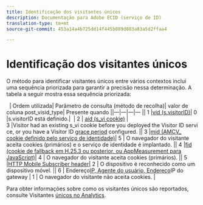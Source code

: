 ```yaml
---
title: Identificação dos visitantes únicos
description: Documentação para Adobe ECID (serviço de ID)
translation-type: tm+mt
source-git-commit: 453a14a4b725dd14f445b089d083a83a5d2ffaa4

---
```



# Identificação dos visitantes únicos

O método para identificar visitantes únicos entre vários contextos inclui uma sequência priorizada para garantir a precisão nessa determinação. A tabela a seguir mostra essa sequência priorizada:


 
| Ordem utilizada| Parâmetro de consulta (método de recolha)| valor de coluna post_visid_type| Presente quando ||—|—|—|— || 1 |[vid (s.visitorID)](https://marketing.adobe.com/resources/help/en_US/sc/implement/visid_custom.html)| 0 |s.visitorID está definido.| 
| 2 | [aid (s_vi cookie)](https://marketing.adobe.com/resources/help/en_US/sc/implement/visid_analytics.html) | 3 |Visitor had an existing s_vi cookie before you deployed the Visitor ID service, or you have a Visitor ID [grace period](https://marketing.adobe.com/resources/help/en_US/mcvid/mcvid_grace_period.html) configured. || 3 |[mid (AMCV_ cookie definido pelo serviço de identidade)](https://marketing.adobe.com/resources/help/en_US/mcvid/)| 5 | O navegador do visitante aceita cookies (primários) e o serviço de identidade é implantado. || 4 |[fid (cookie de fallback em H.25.3 ou posterior, ou AppMeasurement para JavaScript)](https://marketing.adobe.com/resources/help/en_US/sc/implement/visid_fallback.html)| 4 | O navegador do visitante aceita cookies (primários). || 5 |[HTTP Mobile Subscriber header](https://marketing.adobe.com/resources/help/en_US/sc/implement/visid_mobile.html)| 2 | O dispositivo é reconhecido como um dispositivo móvel. || 6 | Endereço[IP, Agente do usuário, Endereço](https://marketing.adobe.com/resources/help/en_US/sc/implement/visid_fallback.html)IP do gateway | 1 | O navegador do visitante não aceita cookies. |


Para obter informações sobre como os visitantes únicos são reportados, consulte Visitantes [únicos no Analytics](https://docs.adobe.com/content/help/en/analytics/components/variables/dimensions-reports/reports-unique-visitors-v15-dsc.html).
